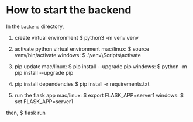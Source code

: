 # How to start the backend

In the `backend` directory,

1. create virtual environment
$ python3 -m venv venv

2. activate python virtual environment
mac/linux: $ source venv/bin/activate
windows: $ .\venv\Scripts\activate

4. pip update
mac/linux: $ pip install --upgrade pip
windows: $ python -m pip install --upgrade pip

5. pip install dependencies
$ pip install -r requirements.txt

6. run the flask app
mac/linux: $ export FLASK_APP=server1
windows: $ set FLASK_APP=server1

then,
$ flask run